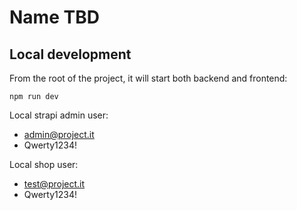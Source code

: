 # Name TBD

## Local development

From the root of the project, it will start both backend and frontend:

```
npm run dev
```

Local strapi admin user:

- admin@project.it
- Qwerty1234!

Local shop user:
- test@project.it
- Qwerty1234!
